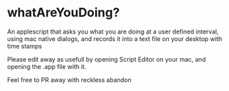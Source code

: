 # whatAreYouDoing?
An applescript that asks you what you are doing at a user defined interval, using mac native dialogs, and records it into a text file on your desktop with time stamps

Please edit away as usefull by opening Script Editor on your mac, and opening the .app file with it. 

Feel free to PR away with reckless abandon
